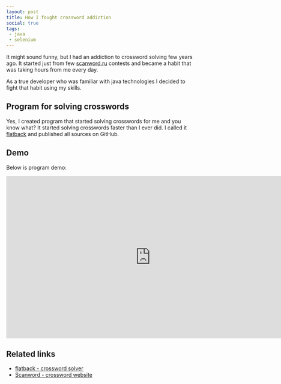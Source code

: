 ```yaml
---
layout: post
title: How I fought crossword addiction
social: true
tags:
 - java
 - selenium
---
```

It might sound funny, but I had an addiction to crossword solving few years ago. It started just from few
[scanword.ru](http://scanword.ru) contests and became a habit that was taking hours from me every day.

As a true developer who was familiar with java technologies I decided to fight that habit using my skills.
<!--more-->

## Program for solving crosswords

Yes, I created program that started solving crosswords for me and you know what? It started solving crosswords faster
than I ever did. I called it [flatback](http://gevorg.me/flatback/) and published all sources on GitHub.

## Demo

Below is program demo:

<div class="hs-responsive-embed-youtube wrap">
    <iframe width="768" height="432" src="http://www.youtube.com/embed/fYGc2_UPTKQ?vq=hd720&rel=0" frameborder="0" allowfullscreen></iframe>
</div>

## Related links
- [flatback - crossword solver](http://gevorg.me/flatback/)
- [Scanword - crossword website](https://scanword.ru)
